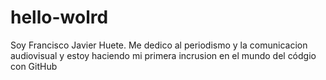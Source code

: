 # hello-wolrd
Soy Francisco Javier Huete. Me dedico al periodismo y la comunicacion audiovisual y estoy haciendo mi primera incrusion en el mundo del códgio con GitHub
